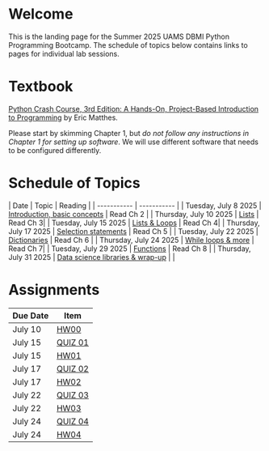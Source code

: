 # Welcome

This is the landing page for the Summer 2025 UAMS DBMI Python Programming Bootcamp. The schedule of topics below contains links to pages for individual lab sessions.

# Textbook

[Python Crash Course, 3rd Edition: A Hands-On, Project-Based Introduction to Programming](https://www.amazon.com/Python-Crash-Course-Eric-Matthes/dp/1718502702) by Eric Matthes.
 
Please start by skimming Chapter 1, but *do not follow any instructions in Chapter 1 for setting up software*. We will use different software that needs to be configured differently.



# Schedule of Topics

| Date      | Topic | Reading |
| ----------- | ----------- |
| Tuesday, July 8 2025      | [Introduction, basic concepts](https://github.com/DBMI-Python-Programming-Bootcamp/2025-Python-Programming-Bootcamp-Materials/tree/main/lab-sessions/lab01)	| Read Ch 2      |
| Thursday, July 10 2025   | [Lists](https://github.com/DBMI-Python-Programming-Bootcamp/2025-Python-Programming-Bootcamp-Materials/tree/main/lab-sessions/lab02)     | Read Ch 3|
| Tuesday, July 15 2025   | [Lists & Loops](https://github.com/DBMI-Python-Programming-Bootcamp/2025-Python-Programming-Bootcamp-Materials/tree/main/lab-sessions/lab03)        | Read Ch 4|
| Thursday, July 17 2025   | [Selection statements](https://github.com/DBMI-Python-Programming-Bootcamp/2025-Python-Programming-Bootcamp-Materials/tree/main/lab-sessions/lab04)        | Read Ch 5 |
| Tuesday, July 22 2025   | [Dictionaries](https://github.com/DBMI-Python-Programming-Bootcamp/2025-Python-Programming-Bootcamp-Materials/tree/main/lab-sessions/lab05)        | Read Ch 6 |
| Thursday, July 24 2025   | [While loops & more](https://github.com/DBMI-Python-Programming-Bootcamp/2025-Python-Programming-Bootcamp-Materials/tree/main/lab-sessions/lab06)        | Read Ch 7|
| Tuesday, July 29 2025   | [Functions](https://github.com/DBMI-Python-Programming-Bootcamp/2025-Python-Programming-Bootcamp-Materials/blob/main/lab-sessions/lab07)        | Read Ch 8 |
| Thursday, July 31 2025   | [Data science libraries & wrap-up](https://github.com/DBMI-Python-Programming-Bootcamp/2025-Python-Programming-Bootcamp-Materials/blob/main/lab-sessions/lab08)         | |



# Assignments

| Due Date | Item     |
| -------- | -------- |
| July 10     | [HW00](https://github.com/DBMI-Python-Programming-Bootcamp/2025-Python-Programming-Bootcamp-Materials/tree/main/assignments/hw00)         |
| July 15     | [QUIZ 01](https://forms.office.com/r/SzzgfpVQiV)         |
| July 15     | [HW01](https://github.com/DBMI-Python-Programming-Bootcamp/2025-Python-Programming-Bootcamp-Materials/tree/main/assignments/hw01)         |
| July 17     | [QUIZ 02](https://forms.office.com/r/bt46g95mHS)         |
| July 17     | [HW02](https://github.com/DBMI-Python-Programming-Bootcamp/2025-Python-Programming-Bootcamp-Materials/tree/main/assignments/hw02)         |
| July 22     | [QUIZ 03](https://forms.office.com/r/mDMQv5DMUZ)         |
| July 22     | [HW03](https://github.com/DBMI-Python-Programming-Bootcamp/2025-Python-Programming-Bootcamp-Materials/tree/main/assignments/hw03)         |
| July 24     | [QUIZ 04](https://forms.office.com/r/szdnZafD01)         |
| July 24     | [HW04](https://github.com/DBMI-Python-Programming-Bootcamp/2025-Python-Programming-Bootcamp-Materials/tree/main/assignments/hw04)         |




